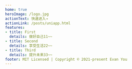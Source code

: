 ```yaml
---
home: true
heroImage: /logo.jpg
actionText: 快速进入→
actionLink: /posts/uniapp.html
features:
- title: First
  details: 做好自己11~~
- title: Second
  details: 享受生活22~~
- title: Third
  details: 提升未来33~~
footer: MIT Licensed | Copyright © 2021-present Evan You
---
```

